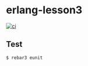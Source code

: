 # erlang-lesson3

[![ci](https://github.com/7006/erlang-lesson3/actions/workflows/ci.yml/badge.svg?event=push)](https://github.com/7006/erlang-lesson3/actions/workflows/ci.yml)

Test
----
    $ rebar3 eunit
